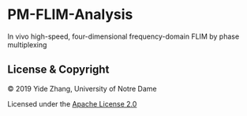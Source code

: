 # PM-FLIM-Analysis
In vivo high-speed, four-dimensional frequency-domain FLIM by phase multiplexing


## License & Copyright
© 2019 Yide Zhang, University of Notre Dame

Licensed under the [Apache License 2.0](LICENSE)

